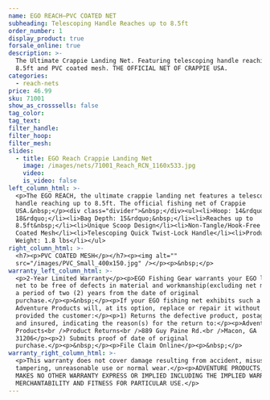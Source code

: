 ```yaml
---
name: EGO REACH—PVC COATED NET
subheading: Telescoping Handle Reaches up to 8.5ft
order_number: 1
display_product: true
forsale_online: true
description: >-
  The Ultimate Crappie Landing Net. Featuring telescoping handle reaching up to
  8.5ft and PVC coated mesh. THE OFFICIAL NET OF CRAPPIE USA.
categories:
  - reach-nets
price: 46.99
sku: 71001
show_as_crosssells: false
tag_color:
tag_text:
filter_handle:
filter_hoop:
filter_mesh:
slides:
  - title: EGO Reach Crappie Landing Net
    image: /images/nets/71001_Reach_RCN_1160x533.jpg
    video:
    is_video: false
left_column_html: >-
  <p>The EGO REACH, the ultimate crappie landing net features a telescoping
  handle reaching up to 8.5ft. The official fishing net of Crappie
  USA.&nbsp;</p><div class="divider">&nbsp;</div><ul><li>Hoop: 14&rdquo; x
  18&rdquo;</li><li>Bag Depth: 15&rdquo;&nbsp;</li><li>Reaches up to
  8.5ft&nbsp;</li><li>Unique Scoop Design</li><li>Non-Tangle/Hook-Free PVC
  Coated Mesh</li><li>Telescoping Quick Twist-Lock Handle</li><li>Product
  Weight: 1.8 lbs</li></ul>
right_column_html: >-
  <h7><p>PVC COATED MESH</p></h7><p><img alt=""
  src="/images/PVC_Small_400x150.jpg" /></p><p>&nbsp;</p>
warranty_left_column_html: >-
  <p>2-Year Limited Warranty</p><p>EGO Fishing Gear warrants your EGO landing
  net to be free of defects in material and workmanship(excluding net mesh) for
  a period of two (2) years from the date of original
  purchase.</p><p>&nbsp;</p><p>If your EGO fishing net exhibits such a defect,
  Adventure Products will, at its option, replace or repair it without charge,
  provided the customer:</p><p>1) Returns the defective product, postage paid
  and insured, indicating the reason(s) for the return to:</p><p>Adventure
  Products<br />Product Returns<br />889 Guy Paine Rd.<br />Macon, GA
  31206</p><p>2) Submits proof of date of original
  purchase.</p><p>&nbsp;</p><p>File Claim Online</p><p>&nbsp;</p>
warranty_right_column_html: >-
  <p>This warranty does not cover damage resulting from accident, misuse, abuse,
  tampering, unreasonable use or normal wear.</p><p>ADVENTURE PRODUCTS, INC.
  MAKES NO OTHER WARRANTY EXPRESS OR IMPLIED INCLUDING THE IMPLIED WARRANTIES OF
  MERCHANTABILITY AND FITNESS FOR PARTICULAR USE.</p>
---
```

